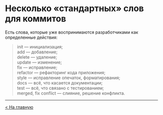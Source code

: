 # Несколько «стандартных» слов для коммитов

Есть слова, которые уже воспринимаются разработчиками как определенные действия:

>init — инициализация;<br>
add — добавление;<br>
delete — удаление;<br>
update — изменение;<br>
fix — исправление;<br>
refactor — рефакторинг кода приложения;<br>
style — исправление опечаток, форматирования;<br>
docs — всё, что касается документации;<br>
test — всё, что связано с тестированием;<br>
merged, fix conflict — слияние, решение конфликта.<br>
>

---

[< На главную](./README.md)